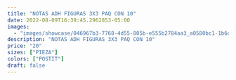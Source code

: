 ```yaml
---
title: "NOTAS ADH FIGURAS 3X3 PAQ CON 10"
date: 2022-08-09T16:39:45.2962853-05:00
images:
  - "images/showcase/046967b3-7768-4d55-805b-e555b2784aa3_a0580bc1-1b6d-493a-9456-3ac6b72efe63.webp"
description: "NOTAS ADH FIGURAS 3X3 PAQ CON 10"
price: "20"
sizes: ["PIEZA"]
colors: ["POSTIT"]
draft: false
---
```

